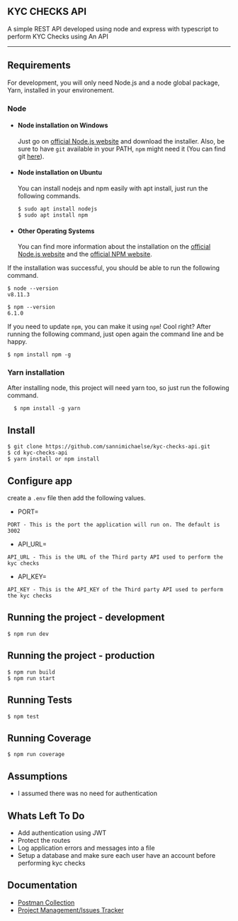 ## KYC CHECKS API

A simple REST API developed using node and express with typescript to perform KYC Checks using An API

---

## Requirements

For development, you will only need Node.js and a node global package, Yarn, installed in your environement.

### Node

-   #### Node installation on Windows

    Just go on [official Node.js website](https://nodejs.org/) and download the installer.
    Also, be sure to have `git` available in your PATH, `npm` might need it (You can find git [here](https://git-scm.com/)).

-   #### Node installation on Ubuntu

    You can install nodejs and npm easily with apt install, just run the following commands.

        $ sudo apt install nodejs
        $ sudo apt install npm

-   #### Other Operating Systems
    You can find more information about the installation on the [official Node.js website](https://nodejs.org/) and the [official NPM website](https://npmjs.org/).

If the installation was successful, you should be able to run the following command.

    $ node --version
    v8.11.3

    $ npm --version
    6.1.0

If you need to update `npm`, you can make it using `npm`! Cool right? After running the following command, just open again the command line and be happy.

    $ npm install npm -g

###

### Yarn installation

After installing node, this project will need yarn too, so just run the following command.

      $ npm install -g yarn


## Install

    $ git clone https://github.com/sannimichaelse/kyc-checks-api.git
    $ cd kyc-checks-api
    $ yarn install or npm install

## Configure app

create a `.env` file then add the following values.

-   PORT=
```{r echo=FALSE, eval=FALSE}
PORT - This is the port the application will run on. The default is 3002
```
-   API_URL=
```{r echo=FALSE, eval=FALSE}
API_URL - This is the URL of the Third party API used to perform the kyc checks
```
-   API_KEY=
```{r echo=FALSE, eval=FALSE}
API_KEY - This is the API_KEY of the Third party API used to perform the kyc checks
```

## Running the project - development

    $ npm run dev 

## Running the project - production

    $ npm run build 
    $ npm run start 
     

## Running Tests

    $ npm test 

## Running Coverage

    $ npm run coverage 

## Assumptions

-   I assumed there was no need for authentication


## Whats Left To Do

-   Add authentication using JWT
-   Protect the routes
-   Log application errors and messages into a file
-   Setup a database and make sure each user have an account before performing kyc checks


## Documentation

-   [Postman Collection](https://documenter.getpostman.com/view/3064040/TVssk912)
-   [Project Management/Issues Tracker](https://www.pivotaltracker.com/n/projects/2482261)